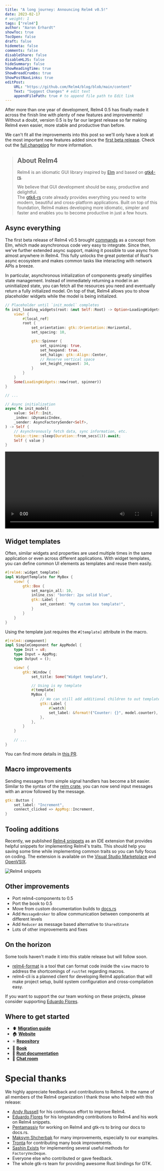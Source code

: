 ```yaml
---
title: "A long journey: Announcing Relm4 v0.5!"
date: 2023-02-17
# weight: 1
tags: ["relm4"]
author: "Aaron Erhardt"
showToc: true
TocOpen: false
draft: false
hidemeta: false
comments: false
disableShare: false
disableHLJS: false
hideSummary: false
ShowReadingTime: true
ShowBreadCrumbs: true
ShowPostNavLinks: true
editPost:
    URL: "https://github.com/Relm4/blog/blob/main/content"
    Text: "Suggest Changes" # edit text
    appendFilePath: true # to append file path to Edit link
---
```


After more than one year of development, Relm4 0.5 has finally made it across the finish line with plenty of new features and improvements!
Without a doubt, version 0.5 is by far our largest release so far making Relm4 even easier, more stable and productive than before.

We can't fit all the improvements into this post so we'll only have a look at the most important new features added since the [first beta release](https://relm4.org/blog/posts/announcing_relm4_v0.5_beta).
Check out the [full changelog](https://github.com/Relm4/Relm4/blob/main/CHANGES.md) for more information.

> ## About Relm4
> 
> Relm4 is an idiomatic GUI library inspired by [Elm](https://elm-lang.org/) and based on [gtk4-rs](https://crates.io/crates/gtk4).
> 
> We believe that GUI development should be easy, productive and delightful.  
> The [gtk4-rs](https://crates.io/crates/gtk4) crate already provides everything you need to write modern, beautiful and cross-platform applications.
> Built on top of this foundation, Relm4 makes developing more idiomatic, simpler and faster and enables you to become productive in just a few hours.

## Async everything

The first beta release of Relm4 v0.5 brought [commands](/blog/posts/announcing_relm4_v0.5_beta/#commands) as a concept from Elm, which made asynchronous code very easy to integrate.
Since then, we've further extended async support, making it possible to use async from almost anywhere in Relm4.
This fully unlocks the great potential of Rust's async ecosystem and makes common tasks like interacting with network APIs a breeze.

In particular, asynchronous initialization of components greatly simplifies state management.
Instead of immediately returning a model in an uninitialized state, you can fetch all the resources you need and eventually return a fully initialized model.
On top of that, Relm4 allows you to show placeholder widgets while the model is being initialized.

```rust
// Placeholder until `init_model` completes
fn init_loading_widgets(root: &mut Self::Root) -> Option<LoadingWidgets> {
    view! {
        #[local_ref]
        root {
            set_orientation: gtk::Orientation::Horizontal,
            set_spacing: 10,

            gtk::Spinner {
                set_spinning: true,
                set_hexpand: true,
                set_halign: gtk::Align::Center,
                // Reserve vertical space
                set_height_request: 34,
            }
        }
    }
    Some(LoadingWidgets::new(root, spinner))
}

// ...

// Async initialization
async fn init_model(
    value: Self::Init,
    _index: &DynamicIndex,
    _sender: AsyncFactorySender<Self>,
) -> Self {
    // Asynchronously fetch data, sync information, etc.
    tokio::time::sleep(Duration::from_secs(1)).await;
    Self { value }
}
```

<video controls style="width: 100%;">
    <source src="./async_factory.webm" type="video/webm">
    Your browser does not support the video tag.
</video> 

## Widget templates

Often, similar widgets and properties are used multiple times in the same application or even across different applications.
With widget templates, you can define common UI elements as templates and reuse them easily.

```rust
#[relm4::widget_template]
impl WidgetTemplate for MyBox {
    view! {
        gtk::Box {
            set_margin_all: 10,
            inline_css: "border: 2px solid blue",
            gtk::Label {
                set_content: "My custom box template!",
            }
        }
    }
}
```

Using the template just requires the `#[template]` attribute in the macro.

```rust
#[relm4::component]
impl SimpleComponent for AppModel {
    type Init = u8;
    type Input = AppMsg;
    type Output = ();

    view! {
        gtk::Window {
            set_title: Some("Widget template"),

            // Using is my template
            #[template]
            MyBox {
                // We can still add additional children to out template!
                gtk::Label {
                    #[watch]
                    set_label: &format!("Counter: {}", model.counter),
                },
            },
        }
    }
    
    // ...
}
```

You can find more details in [this PR](https://github.com/Relm4/Relm4/pull/310).

## Macro improvements

Sending messages from simple signal handlers has become a bit easier.
Similar to the syntax of the [relm crate](https://github.com/antoyo/relm#widget-attribute), you can now send input messages with an arrow followed by the message.

```rust
gtk::Button {
    set_label: "Increment",
    connect_clicked => AppMsg::Increment,
}
```

## Tooling additions

Recently, we published [Relm4 snippets](https://github.com/Relm4/vscode-relm4-snippets) as an IDE extension that provides helpful snippets for implementing Relm4's traits.
This should help you saving some time while implementing common traits so you can fully focus on coding.
The extension is available on the [Visual Studio Marketplace](https://marketplace.visualstudio.com/items?itemName=Relm4.relm4-snippets) and [OpenVSIX](https://open-vsx.org/extension/Relm4/relm4-snippets).

![Relm4 snippets](./snippets.gif)

## Other improvements

- Port relm4-components to 0.5
- Port the book to 0.5
- Move from custom documentation builds to [docs.rs](https://docs.rs/relm4/)
- Add `MessageBroker` to allow communication between components at different levels
- Add `Reducer` as message based alternative to `SharedState`
- Lots of other improvements and fixes

## On the horizon

Some tools haven't made it into this stable release but will follow soon.

+ [relm4-format](https://github.com/Relm4/Relm4/pull/385) is a tool that can format code inside the `view` macro to address the shortcomings of `rustfmt` regarding macros.
+ relm4-cli is a planned client for developing Relm4 application that will make project setup, build system configuration and cross-compilation easy.

If you want to support the our team working on these projects, please consider supporting [Eduardo Flores](https://github.com/sponsors/edfloreshz).

## Where to get started

+ ⬆️ **[Migration guide](https://relm4.org/book/stable/0_4_to_0_5.html)**
+ 🏠 **[Website](https://relm4.org)**
+ ⭐ **[Repository](https://github.com/Relm4/Relm4)**
+ 📖 **[Book](https://relm4.org/book/stable)**
+ 📜 **[Rust documentation](https://docs.rs/relm4)**
+ 📨 **[Chat room](https://matrix.to/#/#relm4:matrix.org)**

# Special thanks

We highly appreciate feedback and contributions to Relm4.
In the name of all members of the Relm4 organization I thank those who helped with this release:

+ [Andy Russell](https://github.com/euclio) for his continuous effort to improve Relm4.
+ [Eduardo Flores](https://github.com/edfloreshz) for his longstanding contributions to Relm4 and his work on Relm4 snippets.
+ [Pentamassiv](https://github.com/pentamassiv) for working on Relm4 and gtk-rs to bring our docs to docs.rs.
+ [Maksym Shcherbak](https://github.com/MaksymShcherbak) for many improvements, especially to our examples.
+ [Tronta](https://github.com/tronta) for contributing many book improvements.
+ [Sashin Exists](https://github.com/sashinexists) for implementing several useful methods for `FactoryVecDeque`.
+ Everyone else who contributed or gave feedback.
+ The whole gtk-rs team for providing awesome Rust bindings for GTK.
